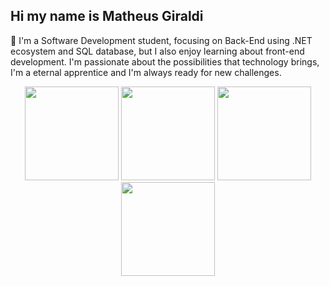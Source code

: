 ## Hi my name is Matheus Giraldi

🔭 I'm a Software Development student, focusing on Back-End using .NET ecosystem and SQL database, but I also enjoy learning about front-end development. I'm passionate about the possibilities that technology brings, I'm a eternal apprentice and I'm always ready for new challenges.

<div align="center">
  <img height="150em" src="https://github-profile-summary-cards.vercel.app/api/cards/profile-details?username=Giraldimatheus&theme=tokyonight"/> 
  <img height="150em" src="https://github-readme-stats.vercel.app/api?username=Giraldimatheus&show_icons=true&theme=tokyonight&include_all_commits=true&count_private=false&hide_border=true"/> 
  <img height="150em" src="https://github-readme-stats.vercel.app/api/top-langs/?username=Giraldimatheus&layout=compact&langs_count=7&theme=tokyonight&hide_border=true"/>   <img height="150em" src="https://github-readme-streak-stats.herokuapp.com/?user=Giraldimatheus&theme=tokyonight&hide_border=true"/>
</div>
